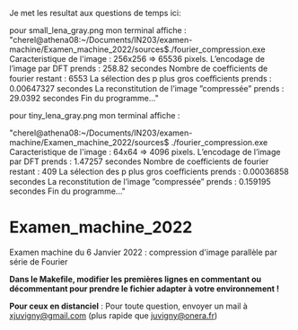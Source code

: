 Je met les resultat aux questions de temps ici:
  
  pour small_lena_gray.png mon terminal affiche :
"cherel@athena08:~/Documents/IN203/examen-machine/Examen_machine_2022/sources$./fourier_compression.exe 
Caracteristique de l'image : 256x256 => 65536 pixels.
L’encodage de l’image par DFT prends : 258.82 secondes
Nombre de coefficients de fourier restant : 6553
La sélection des p plus gros coeﬀicients prends : 0.00647327 secondes
La reconstitution de l’image ”compressée” prends : 29.0392 secondes
Fin du programme..."

  pour tiny_lena_gray.png mon terminal affiche :
  
  "cherel@athena08:~/Documents/IN203/examen-machine/Examen_machine_2022/sources$ ./fourier_compression.exe 
Caracteristique de l'image : 64x64 => 4096 pixels.
L’encodage de l’image par DFT prends : 1.47257 secondes
Nombre de coefficients de fourier restant : 409
La sélection des p plus gros coeﬀicients prends : 0.00036858 secondes
La reconstitution de l’image ”compressée” prends : 0.159195 secondes
Fin du programme..."


  







# Examen_machine_2022
Examen machine du 6 Janvier 2022 : compression d'image parallèle par série de Fourier

**Dans le Makefile, modifier les premières lignes en commentant ou décommentant pour prendre le fichier adapter à votre environnement !**

__Pour ceux en distanciel__ : Pour toute question, envoyer un mail à xjuvigny@gmail.com (plus rapide que juvigny@onera.fr)

